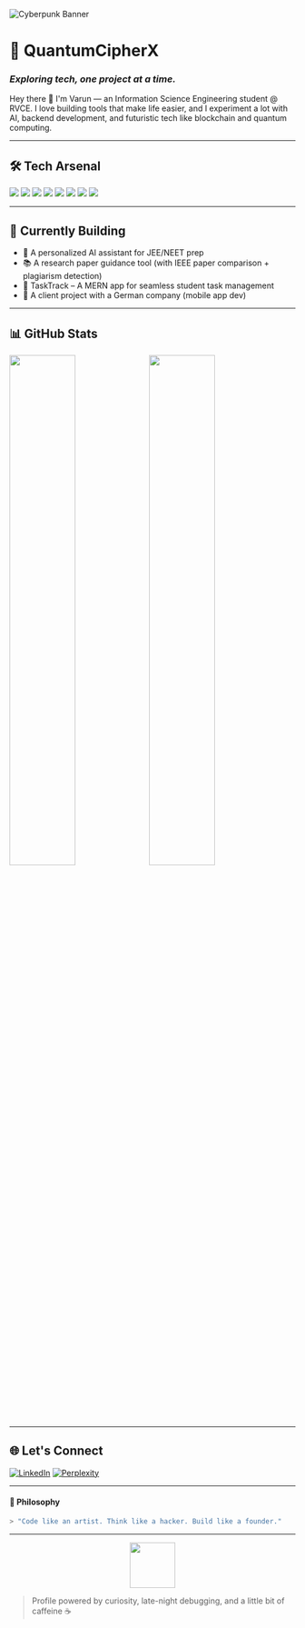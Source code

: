 ![Cyberpunk Banner](https://media.giphy.com/media/v1.Y2lkPTc5MGI3NjExNmZvcGVzazV0ZDJsa3FrbWNlZnZubmxrbTUzMm5zYzA3NGM1YWl6aiZlcD12MV9naWZzX3NlYXJjaCZjdD1n/Y4pAQv9o3C4qew0OsE/giphy.gif)

# 👾 QuantumCipherX
### *Exploring tech, one project at a time.*

Hey there 👋 I'm Varun — an Information Science Engineering student @ RVCE. I love building tools that make life easier, and I experiment a lot with AI, backend development, and futuristic tech like blockchain and quantum computing.

---

## 🛠️ Tech Arsenal
<p>
  <img src="https://img.shields.io/badge/C++-00599C?style=flat-square&logo=c%2B%2B&logoColor=white"/>
  <img src="https://img.shields.io/badge/Python-3776AB?style=flat-square&logo=python&logoColor=white"/>
  <img src="https://img.shields.io/badge/JavaScript-F7DF1E?style=flat-square&logo=javascript&logoColor=black"/>
  <img src="https://img.shields.io/badge/Node.js-339933?style=flat-square&logo=node.js&logoColor=white"/>
  <img src="https://img.shields.io/badge/Express.js-000000?style=flat-square&logo=express&logoColor=white"/>
  <img src="https://img.shields.io/badge/MongoDB-47A248?style=flat-square&logo=mongodb&logoColor=white"/>
  <img src="https://img.shields.io/badge/React-20232A?style=flat-square&logo=react&logoColor=61DAFB"/>
  <img src="https://img.shields.io/badge/Flask-000000?style=flat-square&logo=flask&logoColor=white"/>
</p>

---

## 🚀 Currently Building
- 🧠 A personalized AI assistant for JEE/NEET prep
- 📚 A research paper guidance tool (with IEEE paper comparison + plagiarism detection)
- 📅 TaskTrack – A MERN app for seamless student task management
- 📱 A client project with a German company (mobile app dev)

---

## 📊 GitHub Stats
<p>
  <img src="https://github-readme-stats.vercel.app/api?username=varunaditya27&show_icons=true&theme=radical" width="48%"/>
  <img src="https://streak-stats.demolab.com?user=varunaditya27&theme=radical" width="48%"/>
</p>

---

## 🌐 Let's Connect
[![LinkedIn](https://img.shields.io/badge/LinkedIn-0077B5?style=flat-square&logo=linkedin&logoColor=white)](https://www.linkedin.com/in/your-link-here)
[![Perplexity](https://img.shields.io/badge/Perplexity-5E5DF0?style=flat-square&logo=perplexity&logoColor=white)](https://www.perplexity.ai/profile/your-perplexity)

---

#### 🧠 Philosophy
```bash
> "Code like an artist. Think like a hacker. Build like a founder."
```

---

<div align="center">
  <img src="https://media.giphy.com/media/v1.Y2lkPTc5MGI3NjExcG5idXZ3ZTR2YXZzY3lvMGI4MXM2dXVyaTh1ZHZnYnlxZ2xnaHYxdiZlcD12MV9naWZzX3NlYXJjaCZjdD1n/dU1B3XnN2RDdwWZXYd/giphy.gif" width="80"/>
</div>

> Profile powered by curiosity, late-night debugging, and a little bit of caffeine ☕
